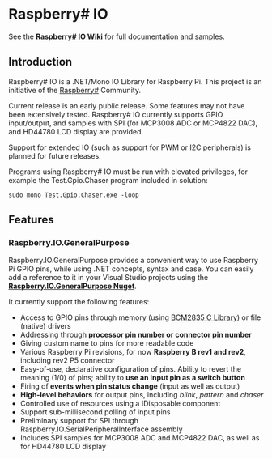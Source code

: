 Raspberry# IO
=============

See the **[Raspberry\# IO Wiki](raspberry-sharp-io/wiki)** for full documentation and samples.

Introduction
------------
Raspberry# IO is a .NET/Mono IO Library for Raspberry Pi. This project is an initiative of the [Raspberry#](http://www.raspberry-sharp.org) Community.

Current release is an early public release. Some features may not have been extensively tested.
Raspberry# IO currently supports GPIO input/output, and samples with SPI (for MCP3008 ADC or MCP4822 DAC), and HD44780 LCD display are provided.

Support for extended IO (such as support for PWM or I2C peripherals) is planned for future releases.

Programs using Raspberry# IO must be run with elevated privileges, for example the Test.Gpio.Chaser program included in solution:

    sudo mono Test.Gpio.Chaser.exe -loop

Features
--------

### Raspberry.IO.GeneralPurpose
Raspberry.IO.GeneralPurpose provides a convenient way to use Raspberry Pi GPIO pins, while using .NET concepts, syntax and case.
You can easily add a reference to it in your Visual Studio projects using the **[Raspberry.IO.GeneralPurpose Nuget](https://www.nuget.org/packages/Raspberry.IO.GeneralPurpose)**.

It currently support the following features:
+ Access to GPIO pins through memory (using [BCM2835 C Library](http://www.open.com.au/mikem/bcm2835/)) or file (native) drivers
+ Addressing through **processor pin number or connector pin number**
+ Giving custom name to pins for more readable code
+ Various Raspberry Pi revisions, for now **Raspberry B rev1 and rev2**, including rev2 P5 connector
+ Easy-of-use, declarative configuration of pins. Ability to revert the meaning (1/0) of pins; ability to **use an input pin as a switch button**
+ Firing of **events when pin status change** (input as well as output)
+ **High-level behaviors** for output pins, including *blink*, *pattern* and *chaser*
+ Controlled use of resources using a IDisposable component
+ Support sub-millisecond polling of input pins
+ Preliminary support for SPI through Raspberry.IO.SerialPeripheralInterface assembly
+ Includes SPI samples for MCP3008 ADC and MCP4822 DAC, as well as for HD44780 LCD display
